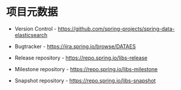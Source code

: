 # 项目元数据

* Version Control - https://github.com/spring-projects/spring-data-elasticsearch

* Bugtracker - https://jira.spring.io/browse/DATAES

* Release repository - https://repo.spring.io/libs-release

* Milestone repository - https://repo.spring.io/libs-milestone

* Snapshot repository - https://repo.spring.io/libs-snapshot
